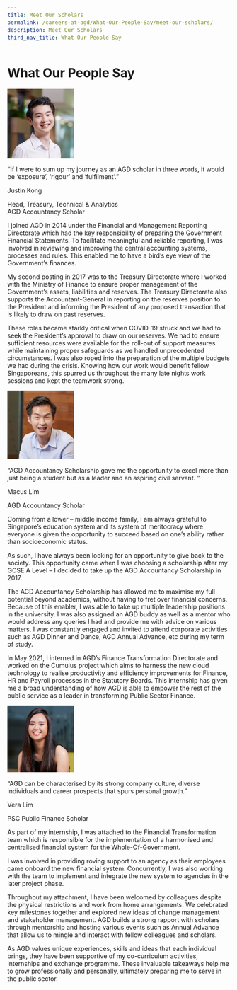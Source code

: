 ```yaml
---
title: Meet Our Scholars
permalink: /careers-at-agd/What-Our-People-Say/meet-our-scholars/
description: Meet Our Scholars
third_nav_title: What Our People Say
---
```

What Our People Say
===================

![Justin Kong](/images/CareersAGD/Meet%20Our%20Scholars/mos-1.jpg)

“If I were to sum up my journey as an AGD scholar in three words, it would be ‘exposure’, ‘rigour’ and ‘fulfilment’.”

Justin Kong

Head, Treasury, Technical & Analytics  
AGD Accountancy Scholar

I joined AGD in 2014 under the Financial and Management Reporting Directorate which had the key responsibility of preparing the Government Financial Statements. To facilitate meaningful and reliable reporting, I was involved in reviewing and improving the central accounting systems, processes and rules. This enabled me to have a bird’s eye view of the Government’s finances.  
  
My second posting in 2017 was to the Treasury Directorate where I worked with the Ministry of Finance to ensure proper management of the Government’s assets, liabilities and reserves. The Treasury Directorate also supports the Accountant-General in reporting on the reserves position to the President and informing the President of any proposed transaction that is likely to draw on past reserves.  
  
These roles became starkly critical when COVID-19 struck and we had to seek the President’s approval to draw on our reserves. We had to ensure sufficient resources were available for the roll-out of support measures while maintaining proper safeguards as we handled unprecedented circumstances. I was also roped into the preparation of the multiple budgets we had during the crisis. Knowing how our work would benefit fellow Singaporeans, this spurred us throughout the many late nights work sessions and kept the teamwork strong.

![Macus Lim](/images/CareersAGD/Meet%20Our%20Scholars/mos-2.jpg)

“AGD Accountancy Scholarship gave me the opportunity to excel more than just being a student but as a leader and an aspiring civil servant. ”

Macus Lim

AGD Accountancy Scholar

Coming from a lower – middle income family, I am always grateful to Singapore’s education system and its system of meritocracy where everyone is given the opportunity to succeed based on one’s ability rather than socioeconomic status.  
  
As such, I have always been looking for an opportunity to give back to the society. This opportunity came when I was choosing a scholarship after my GCSE A Level – I decided to take up the AGD Accountancy Scholarship in 2017.  
  
The AGD Accountancy Scholarship has allowed me to maximise my full potential beyond academics, without having to fret over financial concerns. Because of this enabler, I was able to take up multiple leadership positions in the university. I was also assigned an AGD buddy as well as a mentor who would address any queries I had and provide me with advice on various matters. I was constantly engaged and invited to attend corporate activities such as AGD Dinner and Dance, AGD Annual Advance, etc during my term of study.  
  
In May 2021, I interned in AGD’s Finance Transformation Directorate and worked on the Cumulus project which aims to harness the new cloud technology to realise productivity and efficiency improvements for Finance, HR and Payroll processes in the Statutory Boards. This internship has given me a broad understanding of how AGD is able to empower the rest of the public service as a leader in transforming Public Sector Finance.

![Vera Lim](/images/CareersAGD/Meet%20Our%20Scholars/mos-3.jpg)

  
“AGD can be characterised by its strong company culture, diverse individuals and career prospects that spurs personal growth.”

Vera Lim

PSC Public Finance Scholar

As part of my internship, I was attached to the Financial Transformation team which is responsible for the implementation of a harmonised and centralised financial system for the Whole-Of-Government.  
  
I was involved in providing roving support to an agency as their employees came onboard the new financial system. Concurrently, I was also working with the team to implement and integrate the new system to agencies in the later project phase.  
  
Throughout my attachment, I have been welcomed by colleagues despite the physical restrictions and work from home arrangements. We celebrated key milestones together and explored new ideas of change management and stakeholder management. AGD builds a strong rapport with scholars through mentorship and hosting various events such as Annual Advance that allow us to mingle and interact with fellow colleagues and scholars.  
  
As AGD values unique experiences, skills and ideas that each individual brings, they have been supportive of my co-curriculum activities, internships and exchange programme. These invaluable takeaways help me to grow professionally and personally, ultimately preparing me to serve in the public sector.